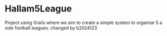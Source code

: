 Hallam5League
=============

Project using Grails where we aim to create a simple system to organise 5 a side football leagues. 
changed by b2024123
